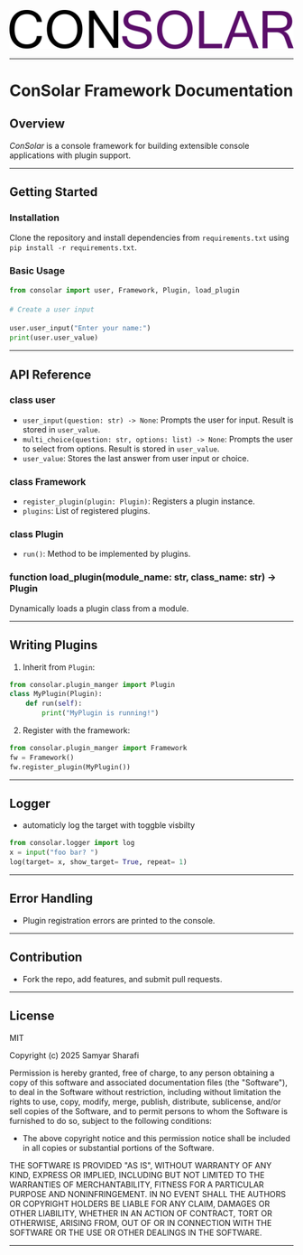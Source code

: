 ![Alt text](icon(s)/CONSOLAR_black.png)

---

# ConSolar Framework Documentation

## Overview

*ConSolar* is a console framework for building extensible console applications with plugin support.

---

## Getting Started

### Installation

Clone the repository and install dependencies from `requirements.txt` using `pip install -r requirements.txt`.

### Basic Usage

```python
from consolar import user, Framework, Plugin, load_plugin

# Create a user input

user.user_input("Enter your name:")
print(user.user_value)
```

---

## API Reference

### class user

- `user_input(question: str) -> None`: Prompts the user for input. Result is stored in `user_value`.
- `multi_choice(question: str, options: list) -> None`: Prompts the user to select from options. Result is stored in `user_value`.
- `user_value`: Stores the last answer from user input or choice.

### class Framework

- `register_plugin(plugin: Plugin)`: Registers a plugin instance.
- `plugins`: List of registered plugins.

### class Plugin

- `run()`: Method to be implemented by plugins.

### function load_plugin(module_name: str, class_name: str) -> Plugin

Dynamically loads a plugin class from a module.

---

## Writing Plugins

1. Inherit from `Plugin`:

```python
from consolar.plugin_manger import Plugin
class MyPlugin(Plugin):
    def run(self):
        print("MyPlugin is running!")
```

2. Register with the framework:

```python
from consolar.plugin_manger import Framework
fw = Framework()
fw.register_plugin(MyPlugin())
```

---

## Logger

- automaticly log the target with toggble visbilty

```python
from consolar.logger import log
x = input("foo bar? ")
log(target= x, show_target= True, repeat= 1)
```

---

## Error Handling

- Plugin registration errors are printed to the console.

---

## Contribution

- Fork the repo, add features, and submit pull requests.

---

## License

MIT

Copyright (c) 2025 Samyar Sharafi

Permission is hereby granted, free of charge, to any person obtaining a copy of this software and associated documentation files (the "Software"), to deal in the Software without restriction, including without limitation the rights to use, copy, modify, merge, publish, distribute, sublicense, and/or sell copies of the Software, and to permit persons to whom the Software is furnished to do so, subject to the following conditions:

- The above copyright notice and this permission notice shall be included in all copies or substantial portions of the Software.

THE SOFTWARE IS PROVIDED "AS IS", WITHOUT WARRANTY OF ANY KIND, EXPRESS OR IMPLIED, INCLUDING BUT NOT LIMITED TO THE WARRANTIES OF MERCHANTABILITY, FITNESS FOR A PARTICULAR PURPOSE AND NONINFRINGEMENT. IN NO EVENT SHALL THE AUTHORS OR COPYRIGHT HOLDERS BE LIABLE FOR ANY CLAIM, DAMAGES OR OTHER LIABILITY, WHETHER IN AN ACTION OF CONTRACT, TORT OR OTHERWISE, ARISING FROM, OUT OF OR IN CONNECTION WITH THE SOFTWARE OR THE USE OR OTHER DEALINGS IN THE SOFTWARE.

---
